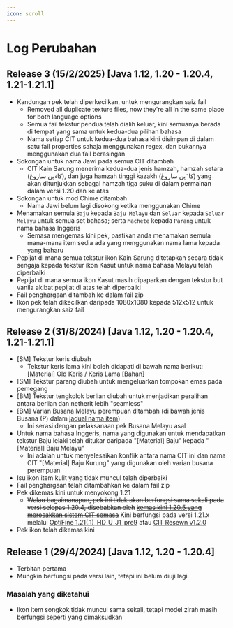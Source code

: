 ```yaml
---
icon: scroll
---
```


# Log Perubahan

## Release 3 (15/2/2025) \[Java 1.12, 1.20 - 1.20.4, 1.21-1.21.1]

* Kandungan pek telah diperkecilkan, untuk mengurangkan saiz fail
  * Removed all duplicate texture files, now they're all in the same place for both language options
  * Semua fail tekstur pendua telah dialih keluar, kini semuanya berada di tempat yang sama untuk kedua-dua pilihan bahasa
  * Nama setiap CIT untuk kedua-dua bahasa kini disimpan di dalam satu fail properties sahaja menggunakan regex, dan bukannya menggunakan dua fail berasingan
* Sokongan untuk nama Jawi pada semua CIT ditambah
  * CIT Kain Sarung menerima kedua-dua jenis hamzah, hamzah setara (کا`ء`ين ساروڠ), dan juga hamzah tinggi kazakh (کا`ٴ`ين ساروڠ) yang akan ditunjukkan sebagai hamzah tiga suku di dalam permainan dalam versi 1.20 dan ke atas
* Sokongan untuk mod Chime ditambah
  * Nama Jawi belum lagi disokong ketika menggunakan Chime
* Menamakan semula `Baju` kepada `Baju Melayu` dan `Seluar` kepada `Seluar Melayu` untuk semua set bahasa; serta `Machete` kepada `Parang` untuk nama bahasa Inggeris
  * Semasa mengemas kini pek, pastikan anda menamakan semula mana-mana item sedia ada yang menggunakan nama lama kepada yang baharu
* Pepijat di mana semua tekstur ikon Kain Sarung ditetapkan secara tidak sengaja kepada tekstur ikon Kasut untuk nama bahasa Melayu telah diperbaiki
* Pepijat di mana semua ikon Kasut masih dipaparkan dengan tekstur but vanila akibat pepijat di atas telah diperbaiki
* Fail penghargaan ditambah ke dalam fail zip
* Ikon pek telah dikecilkan daripada 1080x1080 kepada 512x512 untuk mengurangkan saiz fail

## Release 2 (31/8/2024) \[Java 1.12, 1.20 - 1.20.4, 1.21-1.21.1]

* \[SM] Tekstur keris diubah
  * Tekstur keris lama kini boleh didapati di bawah nama berikut: \[Material] Old Keris / Keris Lama \[Bahan]
* \[SM] Tekstur parang diubah untuk mengeluarkan tompokan emas pada pemegang
* \[BM] Tekstur tengkolok berlian diubah untuk menjadikan peralihan antara berlian dan netherit lebih "seamless"
* \[BM] Varian Busana Melayu perempuan ditambah (di bawah jenis Busana (P) dalam [jadual nama item](https://github.com/Minecraft-EdisiMelayu/MCEM-Wiki/wiki/Senjata---Busana-Melayu-CIT-Pack-%E2%80%90-Item-Table))
  * Ini serasi dengan pelaksanaan pek Busana Melayu asal
* Untuk nama bahasa Inggeris, nama yang digunakan untuk mendapatkan tekstur Baju lelaki telah ditukar daripada "\[Material] Baju" kepada "\[Material] Baju Melayu"
  * Ini adalah untuk menyelesaikan konflik antara nama CIT ini dan nama CIT "\[Material] Baju Kurung" yang digunakan oleh varian busana perempuan
* Isu ikon item kulit yang tidak muncul telah diperbaiki
* Fail penghargaan telah ditambahkan ke dalam fail zip
* Pek dikemas kini untuk menyokong 1.21
  * ~~Walau bagaimanapun, pek ini tidak akan berfungsi sama sekali pada versi selepas 1.20.4, disebabkan oleh~~ [~~kemas kini 1.20.5 yang merosakkan sistem CIT semasa~~](https://github.com/sp614x/optifine/issues/7658) Kini berfungsi pada versi 1.21.x melalui [OptiFine 1.21(.1)\_HD\_U\_J1\_pre9](https://optifine.net/downloads) atau [CIT Resewn v1.2.0](https://modrinth.com/mod/cit-resewn/changelog)
* Pek ikon telah dikemas kini

## Release 1 (29/4/2024) \[Java 1.12, 1.20 - 1.20.4]

* Terbitan pertama
* Mungkin berfungsi pada versi lain, tetapi ini belum diuji lagi

### Masalah yang diketahui

* Ikon item songkok tidak muncul sama sekali, tetapi model zirah masih berfungsi seperti yang dimaksudkan
